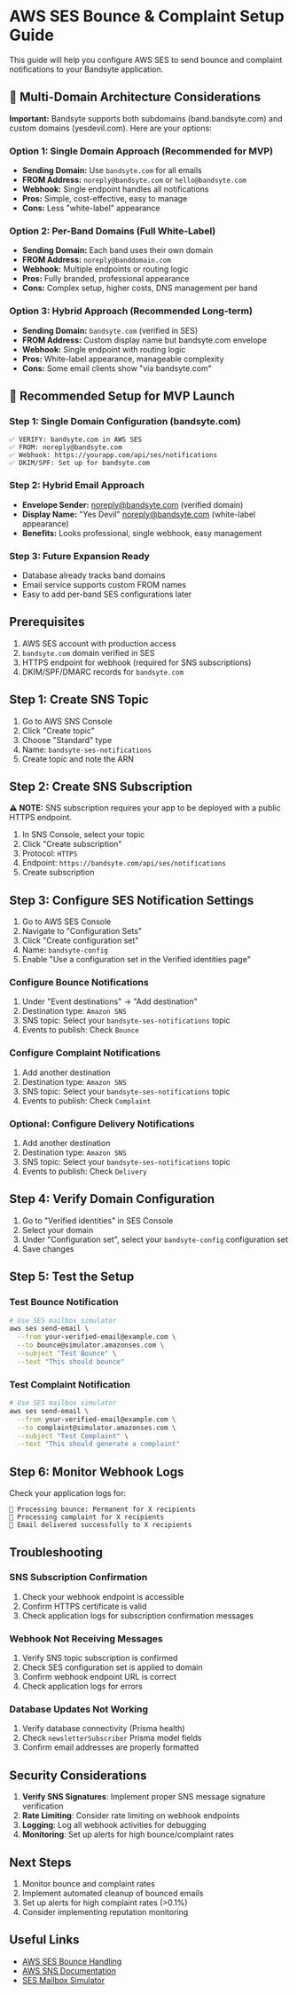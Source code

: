 # AWS SES Bounce & Complaint Setup Guide

This guide will help you configure AWS SES to send bounce and complaint notifications to your Bandsyte application.

## 🎯 Multi-Domain Architecture Considerations

**Important:** Bandsyte supports both subdomains (band.bandsyte.com) and custom domains (yesdevil.com). Here are your options:

### Option 1: Single Domain Approach (Recommended for MVP)

- **Sending Domain:** Use `bandsyte.com` for all emails
- **FROM Address:** `noreply@bandsyte.com` or `hello@bandsyte.com`
- **Webhook:** Single endpoint handles all notifications
- **Pros:** Simple, cost-effective, easy to manage
- **Cons:** Less "white-label" appearance

### Option 2: Per-Band Domains (Full White-Label)

- **Sending Domain:** Each band uses their own domain
- **FROM Address:** `noreply@banddomain.com`
- **Webhook:** Multiple endpoints or routing logic
- **Pros:** Fully branded, professional appearance
- **Cons:** Complex setup, higher costs, DNS management per band

### Option 3: Hybrid Approach (Recommended Long-term)

- **Sending Domain:** `bandsyte.com` (verified in SES)
- **FROM Address:** Custom display name but bandsyte.com envelope
- **Webhook:** Single endpoint with routing logic
- **Pros:** White-label appearance, manageable complexity
- **Cons:** Some email clients show "via bandsyte.com"

## 🚀 Recommended Setup for MVP Launch

### Step 1: Single Domain Configuration (bandsyte.com)

```
✅ VERIFY: bandsyte.com in AWS SES
✅ FROM: noreply@bandsyte.com
✅ Webhook: https://yourapp.com/api/ses/notifications
✅ DKIM/SPF: Set up for bandsyte.com
```

### Step 2: Hybrid Email Approach

- **Envelope Sender:** noreply@bandsyte.com (verified domain)
- **Display Name:** "Yes Devil" <noreply@bandsyte.com> (white-label appearance)
- **Benefits:** Looks professional, single webhook, easy management

### Step 3: Future Expansion Ready

- Database already tracks band domains
- Email service supports custom FROM names
- Easy to add per-band SES configurations later

## Prerequisites

1. AWS SES account with production access
2. `bandsyte.com` domain verified in SES
3. HTTPS endpoint for webhook (required for SNS subscriptions)
4. DKIM/SPF/DMARC records for `bandsyte.com`

## Step 1: Create SNS Topic

1. Go to AWS SNS Console
2. Click "Create topic"
3. Choose "Standard" type
4. Name: `bandsyte-ses-notifications`
5. Create topic and note the ARN

## Step 2: Create SNS Subscription

**⚠️ NOTE:** SNS subscription requires your app to be deployed with a public HTTPS endpoint.

1. In SNS Console, select your topic
2. Click "Create subscription"
3. Protocol: `HTTPS`
4. Endpoint: `https://bandsyte.com/api/ses/notifications`
5. Create subscription

## Step 3: Configure SES Notification Settings

1. Go to AWS SES Console
2. Navigate to "Configuration Sets"
3. Click "Create configuration set"
4. Name: `bandsyte-config`
5. Enable "Use a configuration set in the Verified identities page"

### Configure Bounce Notifications

1. Under "Event destinations" → "Add destination"
2. Destination type: `Amazon SNS`
3. SNS topic: Select your `bandsyte-ses-notifications` topic
4. Events to publish: Check `Bounce`

### Configure Complaint Notifications

1. Add another destination
2. Destination type: `Amazon SNS`
3. SNS topic: Select your `bandsyte-ses-notifications` topic
4. Events to publish: Check `Complaint`

### Optional: Configure Delivery Notifications

1. Add another destination
2. Destination type: `Amazon SNS`
3. SNS topic: Select your `bandsyte-ses-notifications` topic
4. Events to publish: Check `Delivery`

## Step 4: Verify Domain Configuration

1. Go to "Verified identities" in SES Console
2. Select your domain
3. Under "Configuration set", select your `bandsyte-config` configuration set
4. Save changes

## Step 5: Test the Setup

### Test Bounce Notification

```bash
# Use SES mailbox simulator
aws ses send-email \
  --from your-verified-email@example.com \
  --to bounce@simulator.amazonses.com \
  --subject "Test Bounce" \
  --text "This should bounce"
```

### Test Complaint Notification

```bash
# Use SES mailbox simulator
aws ses send-email \
  --from your-verified-email@example.com \
  --to complaint@simulator.amazonses.com \
  --subject "Test Complaint" \
  --text "This should generate a complaint"
```

## Step 6: Monitor Webhook Logs

Check your application logs for:

```
📧 Processing bounce: Permanent for X recipients
📧 Processing complaint for X recipients
📧 Email delivered successfully to X recipients
```

## Troubleshooting

### SNS Subscription Confirmation

1. Check your webhook endpoint is accessible
2. Confirm HTTPS certificate is valid
3. Check application logs for subscription confirmation messages

### Webhook Not Receiving Messages

1. Verify SNS topic subscription is confirmed
2. Check SES configuration set is applied to domain
3. Confirm webhook endpoint URL is correct
4. Check application logs for errors

### Database Updates Not Working

1. Verify database connectivity (Prisma health)
2. Check `newsletterSubscriber` Prisma model fields
3. Confirm email addresses are properly formatted

## Security Considerations

1. **Verify SNS Signatures**: Implement proper SNS message signature verification
2. **Rate Limiting**: Consider rate limiting on webhook endpoints
3. **Logging**: Log all webhook activities for debugging
4. **Monitoring**: Set up alerts for high bounce/complaint rates

## Next Steps

1. Monitor bounce and complaint rates
2. Implement automated cleanup of bounced emails
3. Set up alerts for high complaint rates (>0.1%)
4. Consider implementing reputation monitoring

## Useful Links

- [AWS SES Bounce Handling](https://docs.aws.amazon.com/ses/latest/DeveloperGuide/bounce-complaint-notifications.html)
- [AWS SNS Documentation](https://docs.aws.amazon.com/sns/latest/dg/welcome.html)
- [SES Mailbox Simulator](https://docs.aws.amazon.com/ses/latest/DeveloperGuide/mailbox-simulator.html)
